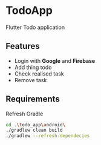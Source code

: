 # TodoApp
Flutter Todo application

## Features

* Login with **Google** and **Firebase**  
* Add thing todo  
* Check realised task  
* Remove task  

## Requirements

Refresh Gradle  

```sh
cd .\todo_app\android\  
./gradlew clean build
./gradlew --refresh-dependecies  
```


